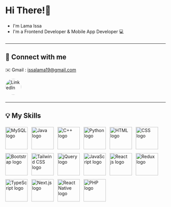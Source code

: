<h1 align="left">Hi There!👋</h1>

###

<ul>
  <li>I'm Lama Issa</li>
  <li>I'm a Frontend Developer &   Mobile App Developer 💻 </li>
</ul>

###
<hr>
<h2 align="left">💬 Connect with me</h2>
<p>✉️ Gmail : <a href="mailto:issalama19@gmail.com">issalama19@gmail.com</a></p>
<div>
  <a href="https://www.linkedin.com/in/lama-issa/" target="_blank" style="text-decoration: none;">
    <img src="https://images.rawpixel.com/image_png_800/czNmcy1wcml2YXRlL3Jhd3BpeGVsX2ltYWdlcy93ZWJzaXRlX2NvbnRlbnQvbHIvdjk4Mi1kNS0xMF8xLnBuZw.png" 
         alt="LinkedIn" width="50" style="vertical-align: middle; border-radius: 50%; margin-right: 8px;">
  </a>
</div>

###
<hr>
<h2 align="left">💡 My Skills</h2>

###

<div align="left" style="display: flex; flex-wrap: wrap; gap: 12px;">
  <img src="https://pbs.twimg.com/profile_images/1255113654049128448/J5Yt92WW_400x400.png" style="width: 70px; height: 70px; object-fit: contain;" alt="MySQL logo" />
  <img src="https://encrypted-tbn0.gstatic.com/images?q=tbn:ANd9GcSJZGwa6BKb_TT1zoteRTog7FXQAbxixJ6F-w&s" style="width: 70px; height: 70px; object-fit: contain;" alt="Java logo" />
  <img src="https://images.prismic.io/keep-it/cbe401fa-ce4b-4644-985f-e2bb42b909ef_28_WhyC%2B%2B.png?auto=compress,format&rect=0,0,1200,1200&w=800&h=800" style="width: 70px; height: 70px; object-fit: contain;" alt="C++ logo" />
  <img src="https://png.pngitem.com/pimgs/s/422-4223370_python-logo-hd-png-download.png" style="width: 70px; height: 70px; object-fit: contain;" alt="Python logo" />
  <img src="https://play-lh.googleusercontent.com/RslBy1o2NEBYUdRjQtUqLbN-ZM2hpks1mHPMiHMrpAuLqxeBPcFSAjo65nQHbTA53YYn" style="width: 70px; height: 70px; object-fit: contain;" alt="HTML logo" />
  <img src="https://play-lh.googleusercontent.com/RTAZb9E639F4JBcuBRTPEk9_92I-kaKgBMw4LFxTGhdCQeqWukXh74rTngbQpBVGxqo" style="width: 70px; height: 70px; object-fit: contain;" alt="CSS logo" />
  <img src="https://i.pinimg.com/originals/c1/78/5d/c1785d50a929254419fa4aad0560b058.png" style="width: 70px; height: 70px; object-fit: contain;" alt="Bootstrap logo" />
  <img src="https://encrypted-tbn0.gstatic.com/images?q=tbn:ANd9GcTRt-HrOi-H6bWawkFaOvkjxxIeFf1PfV5Vu0J7_XHRpCmj1ICjQF4TA60c9IEdJo5jxik&usqp=CAU" style="width: 70px; height: 70px; object-fit: contain;" alt="Tailwind CSS logo" />
  <img src="https://blog.kakaocdn.net/dn/GHEla/btqvzuE3wEa/fp3YsDUk6UutFSTo8p9Sxk/img.png" style="width: 70px; height: 70px; object-fit: contain;" alt="jQuery logo" />
  <img src="https://cdn.jsdelivr.net/gh/devicons/devicon/icons/javascript/javascript-original.svg" style="width: 70px; height: 70px; object-fit: contain;" alt="JavaScript logo" />
  
  <img src="https://media2.dev.to/dynamic/image/width=1080,height=1080,fit=cover,gravity=auto,format=auto/https%3A%2F%2Fdev-to-uploads.s3.amazonaws.com%2Fuploads%2Farticles%2F096baapsqqt9fks0us99.png" style="width: 70px; height: 70px; object-fit: contain;" alt="React js logo" />
  <img src="https://negativeepsilon.com/media/attachments/blobs/2023/01/09/PNbZQxCiPVkNWzDNPDx24j_redux_rm05scp.png_riwC4kc5pLH7k1e5ReNajv_2FOQ.webp" style="width: 70px; height: 70px; object-fit: contain;" alt="Redux logo" />
  <img src="https://cdn.jsdelivr.net/gh/devicons/devicon/icons/typescript/typescript-original.svg" style="width: 70px; height: 70px; object-fit: contain;" alt="TypeScript logo" />
  <img src="https://www.digitality.es/img-articulos/ampliadas/que-es-nextjs-y-para-que-sirve-1-1697560678.jpg" style="width: 70px; height: 70px; object-fit: contain;" alt="Next.js logo" />
  <img src="https://blog.kakaocdn.net/dn/clKLGN/btssVHZpfKM/m4IGU07S6dAw8j3cNdKobk/img.png" style="width: 70px; height: 70px; object-fit: contain;" alt="React Native logo" />

<img src="https://media.licdn.com/dms/image/D4E12AQEYqTrWsLnG4A/article-cover_image-shrink_720_1280/0/1702616887440?e=2147483647&v=beta&t=fiv7mCqZUx5JaiuZrTb9ID1sbO7GrWWSU5EKXopH2mE" style="width: 70px; height: 70px; object-fit: contain;" alt="PHP logo" />
</div>








